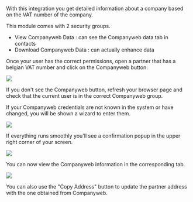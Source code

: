 With this integration you get detailed information about a company based
on the VAT number of the company.

This module comes with 2 security groups.

  - View Companyweb Data : can see the Companyweb data tab in contacts
  - Download Companyweb Data : can actually enhance data

Once your user has the correct permissions, open a partner that has a
belgian VAT number and click on the Companyweb button.

![](https://raw.githubusercontent.com/OCA/l10n-belgium/16.0/companyweb_base/static/description/doc_on_new_partner.png)

If you don't see the Companyweb button, refresh your browser page and
check that the current user is in the correct Companyweb group.

If your Companyweb credentials are not known in the system or have
changed, you will be shown a wizard to enter them.

![](https://raw.githubusercontent.com/OCA/l10n-belgium/16.0/companyweb_base/static/description/doc_get_credentials.png)

If everything runs smoothly you'll see a confirmation popup in the upper
right corner of your screen.

![](https://raw.githubusercontent.com/OCA/l10n-belgium/16.0/companyweb_base/static/description/doc_success_message.png)

You can now view the Companyweb information in the corresponding tab.

![](https://raw.githubusercontent.com/OCA/l10n-belgium/16.0/companyweb_base/static/description/doc_companyweb_data.png)

You can also use the "Copy Address" button to update the partner address
with the one obtained from Companyweb.
